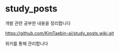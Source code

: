 # study_posts
개발 관련 공부한 내용을 정리합니다

https://github.com/KimTaebin-ai/study_posts.wiki.git

위키를 통해 관리합니다
